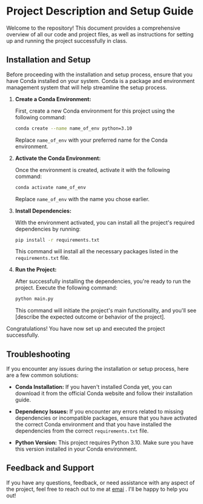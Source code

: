 # Project Description and Setup Guide

Welcome to the repository! This document provides a comprehensive overview of all our code and project files, as well as instructions for setting up and running the project successfully in class.

## Installation and Setup

Before proceeding with the installation and setup process, ensure that you have Conda installed on your system. Conda is a package and environment management system that will help streamline the setup process.

1. **Create a Conda Environment:**

   First, create a new Conda environment for this project using the following command:

   ```bash
   conda create --name name_of_env python=3.10
   ```

   Replace `name_of_env` with your preferred name for the Conda environment.

2. **Activate the Conda Environment:**

   Once the environment is created, activate it with the following command:

   ```bash
   conda activate name_of_env
   ```

   Replace `name_of_env` with the name you chose earlier.

3. **Install Dependencies:**

   With the environment activated, you can install all the project's required dependencies by running:

   ```bash
   pip install -r requirements.txt
   ```

   This command will install all the necessary packages listed in the `requirements.txt` file.

4. **Run the Project:**

   After successfully installing the dependencies, you're ready to run the project. Execute the following command:

   ```bash
   python main.py
   ```

   This command will initiate the project's main functionality, and you'll see [describe the expected outcome or behavior of the project].

Congratulations! You have now set up and executed the project successfully.

## Troubleshooting

If you encounter any issues during the installation or setup process, here are a few common solutions:

- **Conda Installation:** If you haven't installed Conda yet, you can download it from the official Conda website and follow their installation guide.

- **Dependency Issues:** If you encounter any errors related to missing dependencies or incompatible packages, ensure that you have activated the correct Conda environment and that you have installed the dependencies from the correct `requirements.txt` file.

- **Python Version:** This project requires Python 3.10. Make sure you have this version installed in your Conda environment.

## Feedback and Support

If you have any questions, feedback, or need assistance with any aspect of the project, feel free to reach out to me at [emai](abdouaziz@gmail.com) . I'll be happy to help you out!
